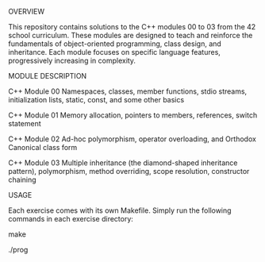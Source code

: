 OVERVIEW

This repository contains solutions to the C++ modules 00 to 03 from the 42 school curriculum.
These modules are designed to teach and reinforce the fundamentals of object-oriented programming,
class design, and inheritance. Each module focuses on specific language features, progressively
increasing in complexity.


MODULE DESCRIPTION

C++ Module 00
Namespaces, classes, member functions, stdio streams, initialization lists,
static, const, and some other basics

C++ Module 01
Memory allocation, pointers to members, references, switch statement

C++ Module 02
Ad-hoc polymorphism, operator overloading, and Orthodox Canonical class form

C++ Module 03
Multiple inheritance (the diamond-shaped inheritance pattern), polymorphism,
method overriding, scope resolution, constructor chaining


USAGE

Each exercise comes with its own Makefile.
Simply run the following commands in each exercise directory:

make

./prog
